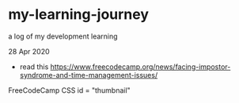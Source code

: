 # my-learning-journey
a log of my development learning

28 Apr 2020
- read this https://www.freecodecamp.org/news/facing-impostor-syndrome-and-time-management-issues/

FreeCodeCamp CSS
  id = "thumbnail"
  
  <style>
    #thumbnail {apply styles to id here}
  </style>
